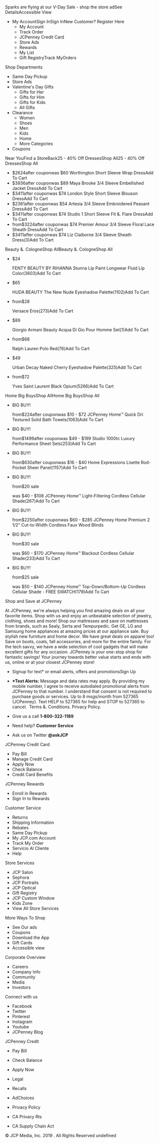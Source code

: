 Sparks are flying at our V-Day Sale - shop the store adSee DetailsAccessible View

*   My AccountSign InSign InNew Customer? Register Here
    *   My Account
    *   Track Order
    *   JCPenney Credit Card
    *   Store Ads
    *   Rewards
    *   My List
    *   Gift RegistryTrack MyOrders

Shop Departments

*   Same Day Pickup
*   Store Ads
*   Valentine's Day Gifts
    *   Gifts for Her
    *   Gifts for Him
    *   Gifts for Kids
    *   All Gifts
*   Clearance
    *   Women
    *   Shoes
    *   Men
    *   Kids
    *   Home
    *   More Categories
*   Coupons

Near YouFind a StoreBack25 - 40% Off DressesShop All25 - 40% Off DressesShop All

*   $2624after couponwas $60 Worthington Short Sleeve Wrap DressAdd To Cart
*   $3936after couponwas $89 Maya Brooke 3/4 Sleeve Embellished Jacket DressAdd To Cart
*   $3411after couponwas $74 London Style Short Sleeve Blouson DressAdd To Cart
*   $2361after couponwas $54 Artesia 3/4 Sleeve Embroidered Peasant DressAdd To Cart
*   $3411after couponwas $74 Studio 1 Short Sleeve Fit &. Flare DressAdd To Cart
*   from$3224after couponwas $74 Premier Amour 3/4 Sleeve Floral Lace Sheath DressAdd To Cart
*   $3411after couponwas $74 Liz Claiborne 3/4 Sleeve Sheath Dress(3)Add To Cart

Beauty &. CologneShop AllBeauty &. CologneShop All

*   $24
    
    FENTY BEAUTY BY RIHANNA Stunna Lip Paint Longwear Fluid Lip Color(3603)Add To Cart
*   $65
    
    HUDA BEAUTY The New Nude Eyeshadow Palette(1102)Add To Cart
*   from$28
    
    Versace Eros(273)Add To Cart
*   $89
    
    Giorgio Armani Beauty Acqua Di Gio Pour Homme Set(1)Add To Cart
*   from$68
    
    Ralph Lauren Polo Red(76)Add To Cart
*   $49
    
    Urban Decay Naked Cherry Eyeshadow Palette(325)Add To Cart
*   from$72
    
    Yves Saint Laurent Black Opium(5266)Add To Cart

Home Big BuysShop AllHome Big BuysShop All

*   BIG BUY!
    
    from$224after couponwas $10 - $72 JCPenney Home™ Quick Dri Textured Solid Bath Towels(1063)Add To Cart
*   BIG BUY!
    
    from$1499after couponwas $49 - $199 Studio 1000tc Luxury Performance Sheet Sets(253)Add To Cart
*   BIG BUY!
    
    from$630after couponwas $16 - $40 Home Expressions Lisette Rod-Pocket Sheer Panel(1157)Add To Cart
*   BIG BUY!
    
    from$20 sale
    
    was $40 - $108 JCPenney Home™ Light-Filtering Cordless Cellular Shade(267)Add To Cart
*   BIG BUY!
    
    from$2250after couponwas $60 - $285 JCPenney Home Premium 2 1/2" Cut-to-Width Cordless Faux Wood Blinds
*   BIG BUY!
    
    from$30 sale
    
    was $60 - $170 JCPenney Home™ Blackout Cordless Cellular Shade(233)Add To Cart
*   BIG BUY!
    
    from$25 sale
    
    was $50 - $140 JCPenney Home™ Top-Down/Bottom-Up Cordless Cellular Shade - FREE SWATCH(179)Add To Cart

Shop and Save at JCPenney

At JCPenney, we're always helping you find amazing deals on all your favorite items. Shop with us and enjoy an unbeatable selection of jewelry, clothing, shoes and more! Shop our mattresses and save on mattresses from brands, such as Sealy, Serta and Tempurpedic. Get GE, LG and Samsung home appliances at amazing prices at our appliance sale. Buy stylish new furniture and home decor. We have great deals on apparel too! Save on boots, coats, fall accessories, and more for the entire family. For the tech savvy, we have a wide selection of cool gadgets that will make excellent gifts for any occasion. JCPenney is your one-stop shop for fantastic savings! Your journey towards better value starts and ends with us, online or at your closest JCPenney store!

*   Signup for text\* or email alerts, offers and promotionsSign Up
*   **\*Text Alerts:** Message and data rates may apply. By providing my mobile number, I agree to receive autodialed promotional alerts from JCPenney to that number. I understand that consent is not required to purchase goods or services. Up to 8 msgs/month from 527365 (JCPenney). Text HELP to 527365 for help and STOP to 527365 to cancel.  Terms &. Conditions. Privacy Policy.

*   Give us a call **1-800-322-1189**
*   Need help? **Customer Service**
*   Ask us on Twitter **@askJCP**

JCPenney Credit Card

*   Pay Bill
*   Manage Credit Card
*   Apply Now
*   Check Balance
*   Credit Card Benefits

JCPenney Rewards

*   Enroll in Rewards
*   Sign In to Rewards

Customer Service

*   Returns
*   Shipping Information
*   Rebates
*   Same Day Pickup
*   My JCP.com Account
*   Track My Order
*   Servicio Al Cliente
*   Help

Store Services

*   JCP Salon
*   Sephora
*   JCP Portraits
*   JCP Optical
*   Gift Registry
*   JCP Custom Window
*   Kids Zone
*   View All Store Services

More Ways To Shop

*   See Our ads
*   Coupons
*   Download the App
*   Gift Cards
*   Accessible view

Corporate Overview

*   Careers
*   Company Info
*   Community
*   Media
*   Investors

Connect with us

*   Facebook
*   Twitter
*   Pinterest
*   Instagram
*   Youtube
*   JCPenney Blog

JCPenney Credit

*   Pay Bill
*   Check Balance
*   Apply Now

*   Legal
*   Recalls
*   AdChoices

*   Privacy Policy
*   CA Privacy Rts
*   CA Supply Chain Act

© JCP Media, Inc. 2019 . All Rights Reserved undefined